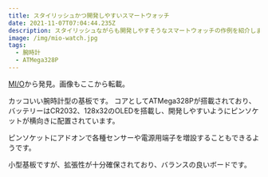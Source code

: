 ```yaml
---
title: スタイリッシュかつ開発しやすいスマートウォッチ
date: 2021-11-07T07:04:44.235Z
description: スタイリッシュながらも開発しやすそうなスマートウォッチの作例を紹介します。
image: /img/mio-watch.jpg
tags:
  - 腕時計
  - ATMega328P
---
```

[MI/O](https://hackaday.io/project/171086-mio)から発見。画像もここから転載。

カッコいい腕時計型の基板です。
コアとしてATMega328Pが搭載されており、バッテリーはCR2032、128x32のOLEDを搭載し、開発しやすいようにピンソケットが横向きに配置されています。

ピンソケットにアドオンで各種センサーや電源用端子を増設することもできるようです。

小型基板ですが、拡張性が十分確保されており、バランスの良いボードです。
